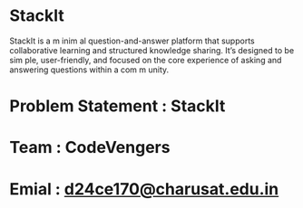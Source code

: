 # StackIt
StackIt is a m inim al question-and-answer platform that supports collaborative learning and structured knowledge sharing. It’s designed to be sim ple, user-friendly, and focused on the core experience of asking and answering questions within a com m unity.

# Problem Statement : StackIt
# Team : CodeVengers
# Emial : d24ce170@charusat.edu.in
